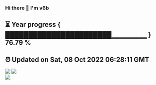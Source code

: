 ### Hi there 👋  I'm v6b  
⏳ Year progress { ███████████████████████▁▁▁▁▁▁▁ } 76.79 %
---
⏰ Updated on Sat, 08 Oct 2022 06:28:11 GMT
---
![](https://github-readme-stats.vercel.app/api?username=v6b&bg_color=30,e96443,904e95&title_color=fff&text_color=fff&layout=compact)
![](https://github-readme-stats.vercel.app/api/top-langs/?username=v6b&layout=compact&bg_color=30,e96443,904e95&title_color=fff&text_color=fff)  
![](https://gcore.jsdelivr.net/gh/v6b/v6b@main/assets/github-contribution-grid-snake.svg)


